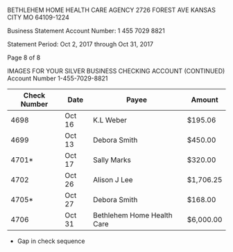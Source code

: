 BETHLEHEM HOME HEALTH CARE AGENCY
2726 FOREST AVE
KANSAS CITY MO 64109-1224

Business Statement
Account Number:
1 455 7029 8821

Statement Period:
Oct 2, 2017
through
Oct 31, 2017

Page 8 of 8

IMAGES FOR YOUR SILVER BUSINESS CHECKING ACCOUNT (CONTINUED)
Account Number 1-455-7029-8821

| Check Number | Date       | Payee                    | Amount    |
|--------------|------------|--------------------------|-----------|
| 4698         | Oct 16     | K.L Weber                | $195.06   |
| 4699         | Oct 13     | Debora Smith             | $450.00   |
| 4701*        | Oct 17     | Sally Marks              | $320.00   |
| 4702         | Oct 26     | Alison J Lee             | $1,706.25 |
| 4705*        | Oct 27     | Debora Smith             | $168.00   |
| 4706         | Oct 31     | Bethlehem Home Health Care | $6,000.00 |

* Gap in check sequence